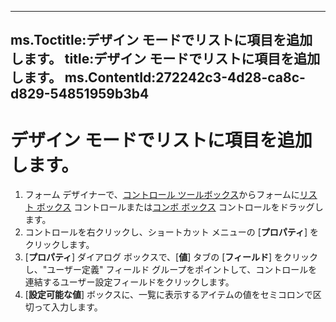 

---
ms.Toctitle:デザイン モードでリストに項目を追加します。
title:デザイン モードでリストに項目を追加します。
ms.ContentId:272242c3-4d28-ca8c-d829-54851959b3b4
---
# デザイン モードでリストに項目を追加します。





1. フォーム デザイナーで、[コントロール ツールボックス](f9ef4ea1-a403-040a-e162-1bcf263a027f)からフォームに[リスト ボックス](f56ba480-f8fe-6d12-265e-3b0a9838af97) コントロールまたは[コンボ ボックス](31e7c1de-ee4e-b3d9-4579-7fc6b215bad3.md) コントロールをドラッグします。
2. コントロールを右クリックし、ショートカット メニューの [**プロパティ**] をクリックします。
3. [**プロパティ**] ダイアログ ボックスで、[**値**] タブの [**フィールド**] をクリックし、"ユーザー定義" フィールド グループをポイントして、コントロールを連結するユーザー設定フィールドをクリックします。
4. [**設定可能な値**] ボックスに、一覧に表示するアイテムの値をセミコロンで区切って入力します。



